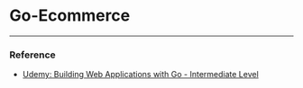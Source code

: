 # Go-Ecommerce

---

### Reference

- [Udemy: Building Web Applications with Go - Intermediate Level
  ](https://www.udemy.com/share/1051Da3@NuJzf7xEFETSWXiZFe8ZI3KZ9SjIOjn5giPxs9JKdVowEmusrZv2mNze-ivvT6V3cA==/)
